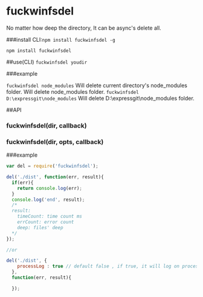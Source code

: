 # fuckwinfsdel
No matter how deep the directory, It can be async's delete all.

###install
CLI:`npm install fuckwinfsdel -g`

`npm install fuckwinfsdel`

##use(CLI)
`fuckwinfsdel youdir`

###example

`fuckwinfsdel node_modules`
Will delete current directory's node_modules folder.
Will delete node_modules folder.
`fuckwinfsdel D:\expressgit\node_modules`
Will delete D:\expressgit\node_modules folder.

##API
### fuckwinfsdel(dir, callback)
### fuckwinfsdel(dir, opts, callback)

###example
```js
var del = require('fuckwinfsdel');

del('./dist', function(err, result){
  if(err){
    return console.log(err);
  }
  console.log('end', result);
  /*
  result:
    timeCount: time count ms
    errCount: error count 
    deep: files' deep
  */
});

//or 

del('./dist', {
    processLog : true // default false , if true, it will log on process.
  },
  function(err, result){

  });
```

